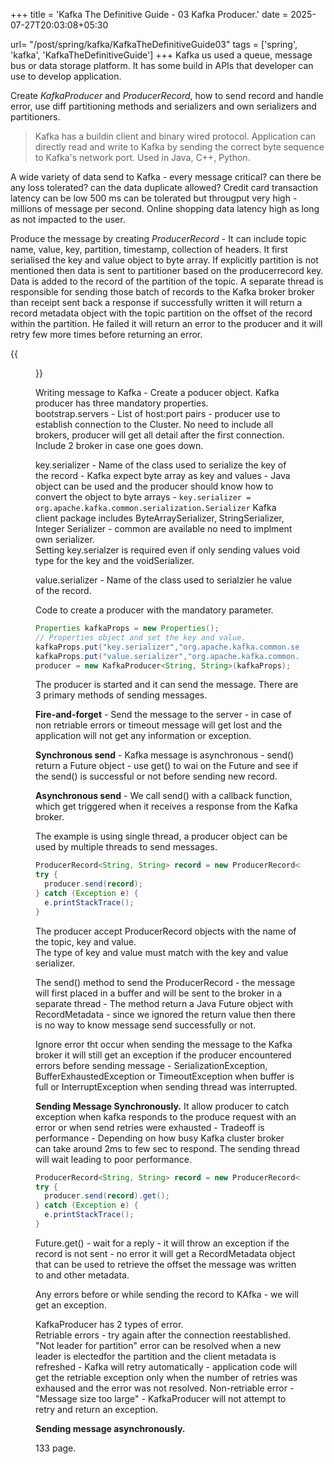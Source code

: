 +++
title = 'Kafka The Definitive Guide - 03 Kafka Producer.'
date = 2025-07-27T20:03:08+05:30

url= "/post/spring/kafka/KafkaTheDefinitiveGuide03"
tags = ['spring', 'kafka', 'KafkaTheDefinitiveGuide']
+++
Kafka us used a queue, message bus or data storage platform. It has some build in APIs that developer can use to develop application.

Create _KafkaProducer_ and _ProducerRecord_, how to send record and handle error, use diff partitioning methods and serializers and own serializers and partitioners.

> Kafka has a buildin client and binary wired protocol. Application can directly read and write to Kafka by sending the correct byte sequence to Kafka's network port. Used in Java, C++, Python.


A wide variety of data send to Kafka - every message critical? can there be any loss tolerated? can the data duplicate allowed? Credit card transaction latency can be low 500 ms can be tolerated but througput very high - millions of message per second. Online shopping data latency high as long as not impacted to the user.  

Produce the message by creating _ProducerRecord_ - It can include topic name, value, key, partition, timestamp, collection of headers. It first serialised the key and value object to byte array. If explicitly partition is not mentioned then data is sent to partitioner based on the producerrecord key. Data is added to the record of the partition of the topic. A separate thread is responsible for sending those batch of records to the Kafka broker broker than receipt sent back a response if successfully written it will return a record metadata object with the topic partition on the offset of the record within the partition. He failed it will return an error to the producer and it will retry few more times before returning an error.

{{<figure src="/images/Spring/Kafka/KafkaTheDefinitiveGuide/03KafkaProducer/KafkaProducerComponent.png" alt="UserRequest." caption="">}}

Writing message to Kafka - Create a poducer object. Kafka producer has three mandatory properties.  
bootstrap.servers - List of host:port pairs - producer use to establish connection to the Cluster. No need to include all brokers, producer will get all detail after the first connection. Include 2 broker in case one goes down.

key.serializer - Name of the class used to serialize the key of the record - Kafka expect byte array as key and values - Java object can be used and the producer should know how to convert the object to byte arrays - `key.serializer = org.apache.kafka.common.serialization.Serializer`
Kafka client package includes ByteArraySerializer, StringSerializer, Integer Serializer - common are available no need to implment own serializer.  
Setting key.serialzer is required even if only sending values void type for the key and the voidSerializer.

value.serializer - Name of the class used to serialzier he value of the record.

Code to create a producer with the mandatory parameter.
```java
Properties kafkaProps = new Properties();
// Properties object and set the key and value.
kafkaProps.put("key.serializer","org.apache.kafka.common.serialization.StringSerializer");
kafkaProps.put("value.serializer","org.apache.kafka.common.serialization.StringSerializer");
producer = new KafkaProducer<String, String>(kafkaProps);
```

The producer is started and it can send the message. There are 3 primary methods of sending messages.

**Fire-and-forget** - Send the message to the server - in case of non retriable errors or timeout message will get lost and the application will not get any information or exception.

**Synchronous send** - Kafka message is asynchronous - send() return a Future object - use get() to wai on the Future and see if the send() is successful or not before sending new record.

**Asynchronous send** - We call send() with a callback function, which get triggered when it receives a response from the Kafka broker.

The example is using single thread, a producer object can be used by multiple threads to send messages.

```java
ProducerRecord<String, String> record = new ProducerRecord<>("CustomerCountry", "Precision Products","France");
try {
  producer.send(record);
} catch (Exception e) {
  e.printStackTrace();
}
```
The producer accept ProducerRecord objects with the name of the topic, key and value.  
The type of key and value must match with the key and value serializer.

The send() method to send the ProducerRecord - the message will first placed in a buffer and will be sent to the broker in a separate thread - The method return a Java Future object with RecordMetadata - since we ignored the return value then there is no way to know message send successfully or not.

Ignore error tht occur when sending the message to the Kafka broker it will still get an exception if the producer encountered errors before sending message - SerializationException, BufferExhaustedException or TimeoutException when buffer is full or InterruptException when sending thread was interrupted.

__Sending Message Synchronously.__
It allow producer to catch exception when kafka responds to the produce request with an error or when send retries were exhausted - Tradeoff is performance - Depending on how busy Kafka cluster broker can take around 2ms to few sec to respond. The sending thread will wait leading to poor performance.
```java
ProducerRecord<String, String> record = new ProducerRecord<>("CustomerCountry", "Precision Products", "France");
try {
  producer.send(record).get();
} catch (Exception e) {
  e.printStackTrace();
}
```
Future.get() - wait for a reply - it will throw an exception if the record is not sent - no error it will get a RecordMetadata object that can be used to retrieve the offset the message was written to and other metadata.

Any errors before or while sending the record to KAfka - we will get an exception.

KafkaProducer has 2 types of error.  
Retriable errors - try again after the connection reestablished. "Not leader for partition" error can be resolved when a new leader is electedfor the partition and the client metadata is refreshed - Kafka will retry automatically - application code will get the retriable exception only when the number of retries was exhaused and the error was not resolved.
Non-retriable error - "Message size too large" - KafkaProducer will not attempt to retry and return an exception.

__Sending message asynchronously.__

133 page.


